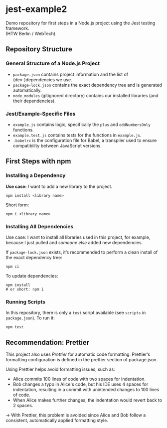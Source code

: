 # jest-example2

Demo repository for first steps in a Node.js project using the Jest testing framework.  
(HTW Berlin / WebTech)

## Repository Structure

### General Structure of a Node.js Project
- `package.json` contains project information and the list of (dev-)dependencies we use.
- `package-lock.json` contains the exact dependency tree and is generated automatically.
- `node_modules` (gitignored directory) contains our installed libraries (and their dependencies).

### Jest/Example-Specific Files
- `example.js` contains logic, specifically the `plus` and `oddNumbersOnly` functions.
- `example.test.js` contains tests for the functions in `example.js`.
- `.babelrc` is the configuration file for Babel, a transpiler used to ensure compatibility between JavaScript versions.

## First Steps with npm

### Installing a Dependency

**Use case:** _I_ want to add a new library to the project.

```shell
npm install <library name>
```

Short form:
```shell
npm i <library name>
```

### Installing All Dependencies

Use case: I want to install all libraries used in this project, for example, because I just pulled and _someone else_ added new dependencies.

If `package-lock.json` exists, it’s recommended to perform a clean install of the exact dependency tree:

```shell
npm ci
```

To update dependencies:

```shell
npm install
# or short: npm i
```

### Running Scripts
In this repository, there is only a `test` script available (see `scripts` in `package.json`).
To run it:

```shell
npm test
```

## Recommendation: Prettier

This project also uses _Prettier_ for automatic code formatting.
Prettier’s formatting configuration is defined in the prettier section of package.json.

Using Prettier helps avoid formatting issues, such as:

- Alice commits 100 lines of code with two spaces for indentation.
- Bob changes a typo in Alice's code, but his IDE uses 4 spaces for indentation, resulting in a commit with unintended changes to 100 lines of code.
- When Alice makes further changes, the indentation would revert back to 2 spaces. 

&rarr; With Prettier, this problem is avoided since Alice and Bob follow a consistent, automatically applied formatting style.

